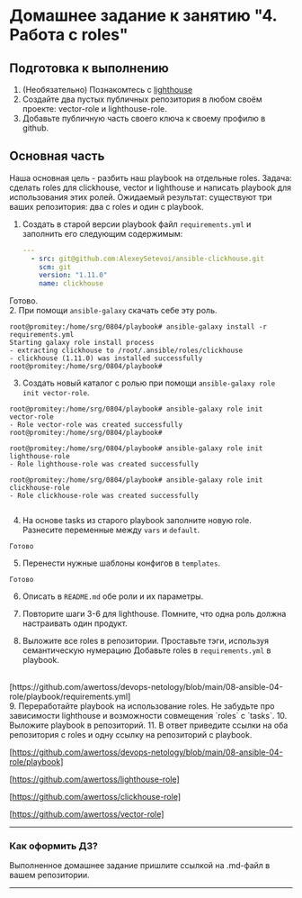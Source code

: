 # Домашнее задание к занятию "4. Работа с roles"

## Подготовка к выполнению
1. (Необязательно) Познакомтесь с [lighthouse](https://youtu.be/ymlrNlaHzIY?t=929)
2. Создайте два пустых публичных репозитория в любом своём проекте: vector-role и lighthouse-role.
3. Добавьте публичную часть своего ключа к своему профилю в github.

## Основная часть

Наша основная цель - разбить наш playbook на отдельные roles. Задача: сделать roles для clickhouse, vector и lighthouse и написать playbook для использования этих ролей. Ожидаемый результат: существуют три ваших репозитория: два с roles и один с playbook.

1. Создать в старой версии playbook файл `requirements.yml` и заполнить его следующим содержимым:

   ```yaml
   ---
     - src: git@github.com:AlexeySetevoi/ansible-clickhouse.git
       scm: git
       version: "1.11.0"
       name: clickhouse 
   ```
Готово.</br>
2. При помощи `ansible-galaxy` скачать себе эту роль.
```
root@promitey:/home/srg/0804/playbook# ansible-galaxy install -r requirements.yml
Starting galaxy role install process
- extracting clickhouse to /root/.ansible/roles/clickhouse
- clickhouse (1.11.0) was installed successfully
root@promitey:/home/srg/0804/playbook#

```

3. Создать новый каталог с ролью при помощи `ansible-galaxy role init vector-role`.
```
root@promitey:/home/srg/0804/playbook# ansible-galaxy role init vector-role
- Role vector-role was created successfully
root@promitey:/home/srg/0804/playbook#

root@promitey:/home/srg/0804/playbook# ansible-galaxy role init lighthouse-role
- Role lighthouse-role was created successfully

root@promitey:/home/srg/0804/playbook# ansible-galaxy role init clickhouse-role
- Role clickhouse-role was created successfully


```

4. На основе tasks из старого playbook заполните новую role. Разнесите переменные между `vars` и `default`. 
```
Готово
```

5. Перенести нужные шаблоны конфигов в `templates`.
```
Готово
```

6. Описать в `README.md` обе роли и их параметры.

7. Повторите шаги 3-6 для lighthouse. Помните, что одна роль должна настраивать один продукт.
8. Выложите все roles в репозитории. Проставьте тэги, используя семантическую нумерацию Добавьте roles в `requirements.yml` в playbook.
</br>
[https://github.com/awertoss/devops-netology/blob/main/08-ansible-04-role/playbook/requirements.yml] </br>
9. Переработайте playbook на использование roles. Не забудьте про зависимости lighthouse и возможности совмещения `roles` с `tasks`.
10. Выложите playbook в репозиторий.
11. В ответ приведите ссылки на оба репозитория с roles и одну ссылку на репозиторий с playbook.

[https://github.com/awertoss/devops-netology/blob/main/08-ansible-04-role/playbook] </br>

[https://github.com/awertoss/lighthouse-role] </br>

[https://github.com/awertoss/clickhouse-role]</br>

[https://github.com/awertoss/vector-role]



---

### Как оформить ДЗ?

Выполненное домашнее задание пришлите ссылкой на .md-файл в вашем репозитории.

---
